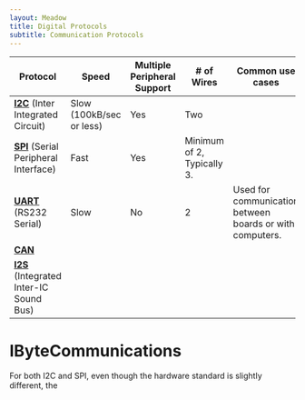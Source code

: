 ```yaml
---
layout: Meadow
title: Digital Protocols
subtitle: Communication Protocols
---
```



| Protocol | Speed | Multiple Peripheral Support | # of Wires                                                | Common use cases |
|----------|-------|-----------------------------|-----------|-----|
|   **[I2C](/Guides/Meadow_Basics/IO/Digital/Protocols/I2C)** (Inter Integrated Circuit)    | Slow (100kB/sec or less)  | Yes | Two | | Short distance. Sensors, LCD displays, low-speed peripherals. |
|   **[SPI](/Guides/Meadow_Basics/IO/Digital/Protocols/SPI)** (Serial Peripheral Interface)   | Fast  | Yes | Minimum of 2, Typically 3. |  |
|  **[UART](/Guides/Meadow_Basics/IO/Digital/Protocols/UART)** (RS232 Serial)  | Slow  | No | 2 | Used for communication between boards or with computers. |
| **[CAN](/Guides/Meadow_Basics/IO/Digital/Protocols/CAN)** |
| **[I2S](/Guides/Meadow_Basics/IO/Digital/Protocols/I2S)** (Integrated Inter-IC Sound Bus) |


# IByteCommunications

For both I2C and SPI, even though the hardware standard is slightly different, the 